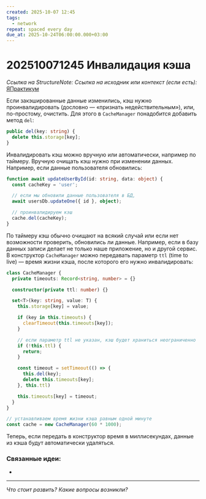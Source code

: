 ```yaml
---
created: 2025-10-07 12:45
tags:
  - network
repeat: spaced every day
due_at: 2025-10-24T06:00:00.000+03:00
---
```

# 202510071245 Инвалидация кэша

*Ссылка на StructureNote:*
*Ссылка на исходник или контекст (если есть):* [ЯПрактикум](https://practicum.yandex.ru/trainer/backend-nodejs/lesson/c853ccd2-0bf3-4f5d-9bb9-b319db84e934/task/b04bd35c-bf4e-48f0-9512-98d11fa8c2c8/)

Если закэшированные данные изменились, кэш нужно проинвалидировать (дословно — «признать недействительным»), или, по-простому, очистить. Для этого в `CacheManager` понадобится добавить метод `del`:

```ts
public del(key: string) {
  delete this.storage[key];
}
```

Инвалидировать кэш можно вручную или автоматически, например по таймеру. Вручную очищать кэш нужно при изменении данных. Например, если данные пользователя обновились:

```ts
function await updateUserById(id: string, data: object) {
  const cacheKey = 'user';

  // если мы обновили данные пользователя в БД,
  await usersDb.updateOne({ id }, object);

  // проинвалидируем кэш
  cache.del(cacheKey);
}
```

По таймеру кэш обычно очищают на всякий случай или если нет возможности проверить, обновились ли данные. Например, если в базу данных записи делает не только наше приложение, но и другой сервис. В конструктор `CacheManager` можно передавать параметр `ttl` (time to live) — время жизни кэша, после которого его нужно инвалидировать:

```ts
class CacheManager {
  private timeouts: Record<string, number> = {}

  constructor(private ttl: number) {}

  set<T>(key: string, value: T) {
    this.storage[key] = value;

    if (key in this.timeouts) {
      clearTimeout(this.timeouts[key]);
    }

    // если параметр ttl не указан, кэш будет храниться неограниченно
    if (!this.ttl) {
      return;
    }

    const timeout = setTimeout(() => {
      this.del(key);
      delete this.timeouts[key];
    }, this.ttl)

    this.timeouts[key] = timeout;
  }
}

// устанавливаем время жизни кэша равным одной минуте
const cache = new CacheManager(60 * 1000);
```

Теперь, если передать в конструктор время в миллисекундах, данные из кэша будут автоматически удаляться.

### Связанные идеи:

* 

---

*Что стоит развить? Какие вопросы возникли?*
